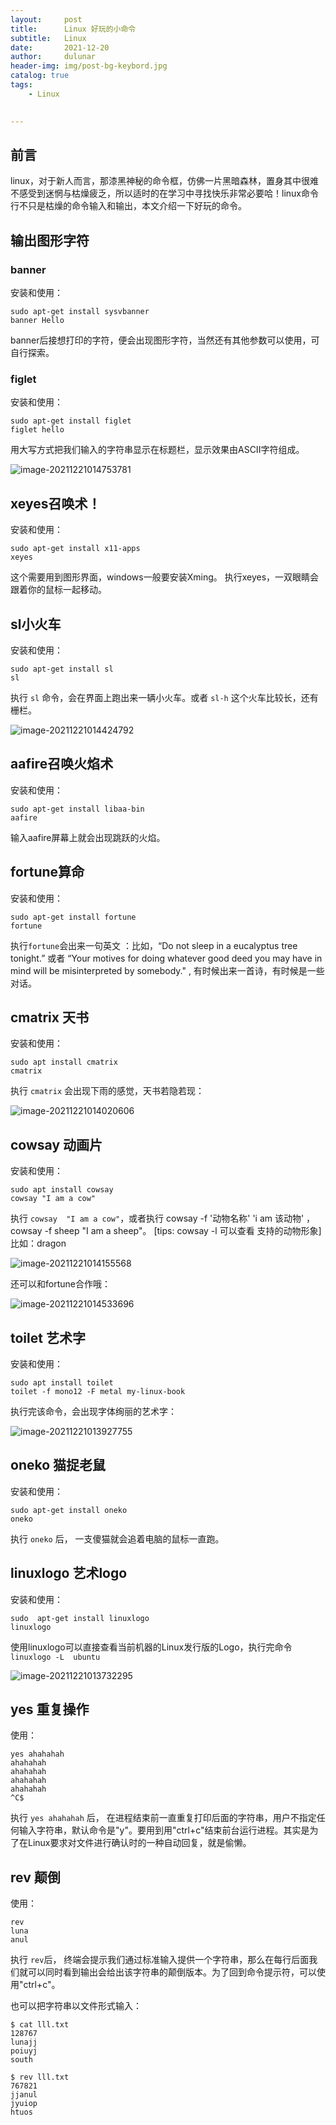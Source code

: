 ```yaml
---
layout:     post
title:      Linux 好玩的小命令
subtitle:   Linux
date:       2021-12-20
author:     dulunar
header-img: img/post-bg-keybord.jpg
catalog: true
tags:
    - Linux
    

---
```


## 前言
linux，对于新人而言，那漆黑神秘的命令框，仿佛一片黑暗森林，置身其中很难不感受到迷惘与枯燥疲乏，所以适时的在学习中寻找快乐非常必要哈！linux命令行不只是枯燥的命令输入和输出，本文介绍一下好玩的命令。

## 输出图形字符

### banner

安装和使用：
```shell
sudo apt-get install sysvbanner
banner Hello
```
banner后接想打印的字符，便会出现图形字符，当然还有其他参数可以使用，可自行探索。

### figlet

安装和使用：

```shell
sudo apt-get install figlet
figlet hello
```

用大写方式把我们输入的字符串显示在标题栏，显示效果由ASCII字符组成。

![image-20211221014753781](https://raw.githubusercontent.com/dulunar/dulunar.github.io/master/images/image-20211221014753781.png)

## xeyes召唤术！

安装和使用：
```shell
sudo apt-get install x11-apps
xeyes
```
这个需要用到图形界面，windows一般要安装Xming。
执行xeyes，一双眼睛会跟着你的鼠标一起移动。

## sl小火车

安装和使用：
```shell
sudo apt-get install sl  
sl
```
执行 `sl` 命令，会在界面上跑出来一辆小火车。或者 `sl-h` 这个火车比较长，还有栅栏。

![image-20211221014424792](https://raw.githubusercontent.com/dulunar/dulunar.github.io/master/images/image-20211221014424792.png)

## aafire召唤火焰术

安装和使用：
```shell
sudo apt-get install libaa-bin
aafire
```

输入aafire屏幕上就会出现跳跃的火焰。

## fortune算命

安装和使用：
```shell
sudo apt-get install fortune 
fortune
```
执行`fortune`会出来一句英文 ：比如，“Do not sleep in a eucalyptus tree tonight.” 或者 “Your motives for doing whatever good deed you may have in mind will be misinterpreted by somebody." , 有时候出来一首诗，有时候是一些对话。

## cmatrix 天书

安装和使用：
```shell
sudo apt install cmatrix
cmatrix
```
执行 `cmatrix` 会出现下雨的感觉，天书若隐若现：

![image-20211221014020606](https://raw.githubusercontent.com/dulunar/dulunar.github.io/master/images/image-20211221014020606.png)

## cowsay 动画片

安装和使用：
```shell
sudo apt install cowsay
cowsay "I am a cow"
```
执行 `cowsay  "I am a cow"`，或者执行 cowsay  -f  '动物名称' 'i am 该动物'   ，cowsay -f sheep "I am a sheep"。
[tips: cowsay -l 可以查看 支持的动物形象] 比如：dragon

![image-20211221014155568](https://raw.githubusercontent.com/dulunar/dulunar.github.io/master/images/image-20211221014155568.png)

还可以和fortune合作哦：

![image-20211221014533696](https://raw.githubusercontent.com/dulunar/dulunar.github.io/master/images/image-20211221014533696.png)

## toilet 艺术字

安装和使用：
```shell
sudo apt install toilet
toilet -f mono12 -F metal my-linux-book
```
执行完该命令，会出现字体绚丽的艺术字：

![image-20211221013927755](https://raw.githubusercontent.com/dulunar/dulunar.github.io/master/images/image-20211221013927755.png)

## oneko 猫捉老鼠

安装和使用：
```shell
sudo apt-get install oneko
oneko
```
执行 `oneko` 后， 一支傻猫就会追着电脑的鼠标一直跑。

## linuxlogo 艺术logo

安装和使用：
```shell
sudo  apt-get install linuxlogo
linuxlogo
```
使用linuxlogo可以直接查看当前机器的Linux发行版的Logo，执行完命令 `linuxlogo -L  ubuntu`

![image-20211221013732295](https://raw.githubusercontent.com/dulunar/dulunar.github.io/master/images/image-20211221013732295.png)

## yes 重复操作

使用：

```shell
yes ahahahah
ahahahah
ahahahah
ahahahah
ahahahah
^C$
```

执行 `yes ahahahah` 后， 在进程结束前一直重复打印后面的字符串，用户不指定任何输入字符串，默认命令是"y"。要用到用"ctrl+c"结束前台运行进程。其实是为了在Linux要求对文件进行确认时的一种自动回复，就是偷懒。

## rev 颠倒

使用：

```shell
rev
luna
anul
```

执行 `rev`后， 终端会提示我们通过标准输入提供一个字符串，那么在每行后面我们就可以同时看到输出会给出该字符串的颠倒版本。为了回到命令提示符，可以使用"ctrl+c"。

也可以把字符串以文件形式输入：

```shell
$ cat lll.txt
128767
lunajj
poiuyj
south

$ rev lll.txt
767821
jjanul
jyuiop
htuos
```

